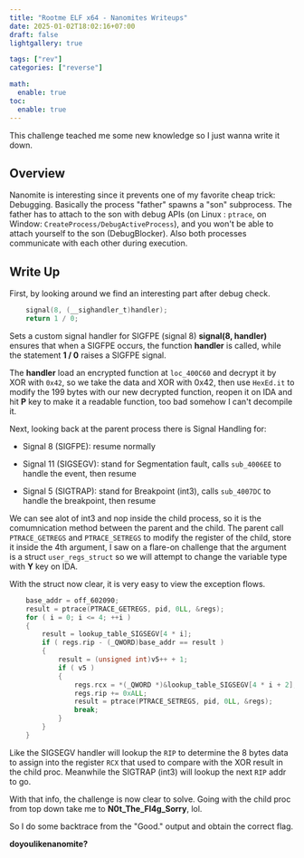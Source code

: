 ```yaml
---
title: "Rootme ELF x64 - Nanomites Writeups"
date: 2025-01-02T18:02:16+07:00
draft: false
lightgallery: true

tags: ["rev"]
categories: ["reverse"]

math:
  enable: true
toc:
  enable: true
---
```


This challenge teached me some new knowledge so I just wanna write it down.

<!--more-->
## Overview
Nanomite is interesting since it prevents one of my favorite cheap trick: Debugging. Basically the process "father" spawns a "son" subprocess. The father has to attach to the son with debug APIs (on Linux : `ptrace`, on Window: `CreateProcess/DebugActiveProcess`), and you won't be able to attach yourself to the son (DebugBlocker). Also both processes communicate with each other during execution.

## Write Up
First, by looking around we find an interesting part after debug check.

```C
    signal(8, (__sighandler_t)handler);
    return 1 / 0;
```

Sets a custom signal handler for SIGFPE (signal 8)
**signal(8, handler)** ensures that when a SIGFPE occurs, the function **handler** is called, while the statement **1 / 0** raises a SIGFPE signal.

The **handler** load an encrypted function at `loc_400C60` and decrypt it by XOR with `0x42`, so we take the data and XOR with 0x42, then use `HexEd.it` to modify the 199 bytes with our new decrypted function, reopen it on IDA and hit **P** key to make it a readable function, too bad somehow I can't decompile it.

Next, looking back at the parent process there is Signal Handling for:

* Signal 8 (SIGFPE): resume normally

* Signal 11 (SIGSEGV): stand for Segmentation fault, calls `sub_4006EE` to handle the event, then resume

* Signal 5 (SIGTRAP): stand for Breakpoint (int3), calls `sub_4007DC` to handle the breakpoint, then resume

We can see alot of int3 and nop inside the child process, so it is the comumnication method between the parent and the child. The parent call `PTRACE_GETREGS` and `PTRACE_SETREGS` to modify the register of the child, store it inside the 4th argument, I saw on a flare-on challenge that the argument is a struct `user_regs_struct` so we will attempt to change the variable type with **Y** key on IDA.

With the struct now clear, it is very easy to view the exception flows.

```C
    base_addr = off_602090;
    result = ptrace(PTRACE_GETREGS, pid, 0LL, &regs);
    for ( i = 0; i <= 4; ++i )
    {
        result = lookup_table_SIGSEGV[4 * i];
        if ( regs.rip - (_QWORD)base_addr == result )
        {
            result = (unsigned int)v5++ + 1;
            if ( v5 )
            {
                regs.rcx = *(_QWORD *)&lookup_table_SIGSEGV[4 * i + 2];
                regs.rip += 0xALL;
                result = ptrace(PTRACE_SETREGS, pid, 0LL, &regs);
                break;
            }
        }
    }
```

Like the SIGSEGV handler will lookup the `RIP` to determine the 8 bytes data to assign into the register `RCX` that used to compare with the XOR result in the child proc. Meanwhile the SIGTRAP (int3) will lookup the next `RIP` addr to go. 

With that info, the challenge is now clear to solve. Going with the child proc from top down take me to **N0t_The_Fl4g_Sorry**, lol.

So I do some backtrace from the "Good." output and obtain the correct flag.

**doyoulikenanomite?**